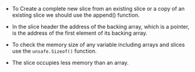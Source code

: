 * To Create a complete new slice from an existing slice or a copy of an existing slice we should use the append() function.

* In the slice header the address of the backing array, which is a pointer, is the address of the first element of its backing array.

* To check the memory size of any variable including arrays and slices use the `unsafe.Sizeof()` function.

* The slice occupies less memory than an array.